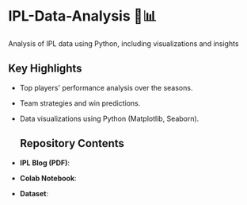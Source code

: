 # IPL-Data-Analysis 🏏📊
Analysis of IPL data using Python, including visualizations and insights

## Key Highlights
- Top players' performance analysis over the seasons.
- Team strategies and win predictions.
- Data visualizations using Python (Matplotlib, Seaborn).

  ## Repository Contents
- **IPL Blog (PDF)**: 
- **Colab Notebook**:
- **Dataset**:

